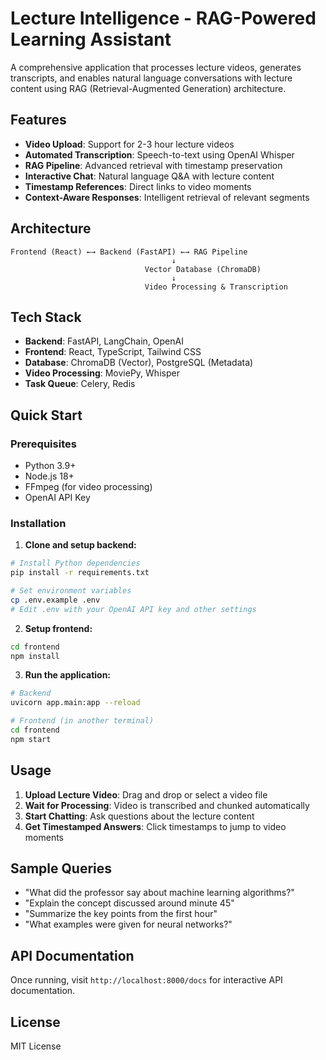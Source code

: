 # Lecture Intelligence - RAG-Powered Learning Assistant

A comprehensive application that processes lecture videos, generates transcripts, and enables natural language conversations with lecture content using RAG (Retrieval-Augmented Generation) architecture.

## Features

- **Video Upload**: Support for 2-3 hour lecture videos
- **Automated Transcription**: Speech-to-text using OpenAI Whisper
- **RAG Pipeline**: Advanced retrieval with timestamp preservation
- **Interactive Chat**: Natural language Q&A with lecture content
- **Timestamp References**: Direct links to video moments
- **Context-Aware Responses**: Intelligent retrieval of relevant segments

## Architecture

```
Frontend (React) ←→ Backend (FastAPI) ←→ RAG Pipeline
                                    ↓
                              Vector Database (ChromaDB)
                                    ↓
                              Video Processing & Transcription
```

## Tech Stack

- **Backend**: FastAPI, LangChain, OpenAI
- **Frontend**: React, TypeScript, Tailwind CSS
- **Database**: ChromaDB (Vector), PostgreSQL (Metadata)
- **Video Processing**: MoviePy, Whisper
- **Task Queue**: Celery, Redis

## Quick Start

### Prerequisites

- Python 3.9+
- Node.js 18+
- FFmpeg (for video processing)
- OpenAI API Key

### Installation

1. **Clone and setup backend:**
```bash
# Install Python dependencies
pip install -r requirements.txt

# Set environment variables
cp .env.example .env
# Edit .env with your OpenAI API key and other settings
```

2. **Setup frontend:**
```bash
cd frontend
npm install
```

3. **Run the application:**
```bash
# Backend
uvicorn app.main:app --reload

# Frontend (in another terminal)
cd frontend
npm start
```

## Usage

1. **Upload Lecture Video**: Drag and drop or select a video file
2. **Wait for Processing**: Video is transcribed and chunked automatically
3. **Start Chatting**: Ask questions about the lecture content
4. **Get Timestamped Answers**: Click timestamps to jump to video moments

## Sample Queries

- "What did the professor say about machine learning algorithms?"
- "Explain the concept discussed around minute 45"
- "Summarize the key points from the first hour"
- "What examples were given for neural networks?"

## API Documentation

Once running, visit `http://localhost:8000/docs` for interactive API documentation.

## License

MIT License 